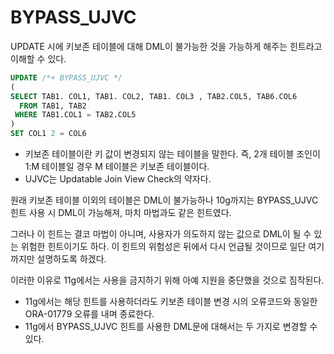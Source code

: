 # BYPASS_UJVC
UPDATE 시에 키보존 테이블에 대해 DML이 불가능한 것을 가능하게 해주는 힌트라고 이해할 수 있다.

```sql
UPDATE /*+ BYPASS_UJVC */
(
SELECT TAB1. COL1, TAB1. COL2, TAB1. COL3 , TAB2.COL5, TAB6.COL6
  FROM TAB1, TAB2
 WHERE TAB1.COL1 = TAB2.COL5
) 
SET COL1 2 = COL6
```
- 키보존 테이블이란 키 값이 변경되지 않는 테이블을 말한다. 즉, 2개 테이블 조인이 1:M 테이블일 경우 M 테이블은 키보존 테이블이다.
- UJVC는 Updatable Join View Check의 약자다.

원래 키보존 테이블 이외의 테이블은 DML이 불가능하나 10g까지는 BYPASS_UJVC 힌트 사용 시 DML이 가능해져, 마치 마법과도 같은 힌트였다.

그러나 이 힌트는 결코 마법이 아니며, 사용자가 의도하지 않는 값으로 DML이 될 수 있는 위험한 힌트이기도 하다. 이 힌트의 위험성은 뒤에서 다시 언급될 것이므로 일단 여기까지만 설명하도록 하겠다.

이러한 이유로 11g에서는 사용을 금지하기 위해 아예 지원을 중단했을 것으로 짐작된다.

- 11g에서는 해당 힌트를 사용하더라도 키보존 테이블 변경 시의 오류코드와 동일한 ORA-01779 오류를 내며 종료한다.
-  11g에서 BYPASS_UJVC 힌트를 사용한 DML문에 대해서는 두 가지로 변경할 수 있다.